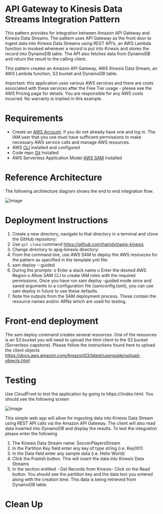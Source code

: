# API Gateway to Kinesis Data Streams Integration Pattern

This pattern provides for integration between Amazon API Gateway and Kinesis Data Streams. The pattern uses API Gateway as the front door to ingest data into Kinesis Data Streams using REST API’s, an AWS Lambda function in invoked whenever a record is put into Kinesis and stores the record into DynamoDB table. The API also fetches data from DynamoDB and return the result to the calling client.

This pattern creates an Amazon API Gateway, AWS Kinesis Data Stream, an AWS Lambda function, S3 bucket and DynamoDB table. 

Important: this application uses various AWS services and there are costs associated with these services after the Free Tier usage - please see the AWS Pricing page for details. You are responsible for any AWS costs incurred. No warranty is implied in this example.

# Requirements

- Create an [AWS Account](https://portal.aws.amazon.com/billing/signup?redirect_url=https%3A%2F%2Faws.amazon.com%2Fregistration-confirmation#/start). if you do not already have one and log in. The IAM user that you use must have sufficient permissions to make necessary AWS service calls and manage AWS  resources.
- AWS [CLI](https://docs.aws.amazon.com/cli/latest/userguide/cli-chap-getting-started.html) installed and configured
- Code repo [Git](https://git-scm.com/book/en/v2/Getting-Started-Installing-Git) Installed
- AWS Serverless Application Model [AWS SAM](https://docs.aws.amazon.com/serverless-application-model/latest/developerguide/serverless-sam-cli-install.html) installed

# Reference Architecture
The following architecture diagram shows the end to end integration flow.

![image](https://user-images.githubusercontent.com/20010017/142716013-7ec5a221-4c19-40de-a3a6-218b06248781.png)


 

# Deployment Instructions
1.	Create a new directory, navigate to that directory in a terminal and clone the GitHub repository:
2.	Use `git clone` command https://github.com/hamdyt/apig-kinesis
3.	Change directory to apig-kinesis directory:
4.	From the command line, use AWS SAM to deploy the AWS resources for the pattern as specified in the template.yml file:
5.	sam deploy --guided
6.	During the prompts:
o   	Enter a stack name
o	    Enter the desired AWS Region
o	    Allow SAM CLI to create IAM roles with the required permissions.
Once you have run sam deploy -guided mode once and saved arguments to a configuration file (samconfig.toml), you can use sam deploy in future to use these defaults.
7.	Note the outputs from the SAM deployment process. These contain the resource names and/or ARNs which are used for testing.

# Front-end deployment
The sam deploy command creates several resources. One of the resources is an S3 bucket you will need to upload the html client to the S3 bucket (Serverless-capstone).
Please follow the instructions found here to upload the client objects
https://docs.aws.amazon.com/AmazonS3/latest/userguide/upload-objects.html


# Testing
Use CloudFront to test the application by going to https://<cloudfront domain name>/index.html. You should see the following screen
	
  ![image](https://user-images.githubusercontent.com/20010017/142715925-709d3b4b-28a2-44a0-8715-def9203810ea.png)

 

This simple web app will allow for ingesting data into Kinesis Data Stream using REST API calls via the Amazon API Gateway. The client will also read data inserted into DynamoDB and display the results.
To test the integration please enter the following
1.	The Kinesis Data Stream name: SoccerPlayersStream
2.	In the Partition Key field enter any key of type string (i.e. Key001)
3.	In the Data field enter any sample data (i.e. Hello World)
4.	Click the Publish button. This will insert the data into Kinesis Data Streams
5.	In the section entitled - Get Records from Kinesis- Click on the Read button. You should see the partition key and the data text you entered along with the creation time. This data is being retrieved from DynamoDB table.

# Clean Up
